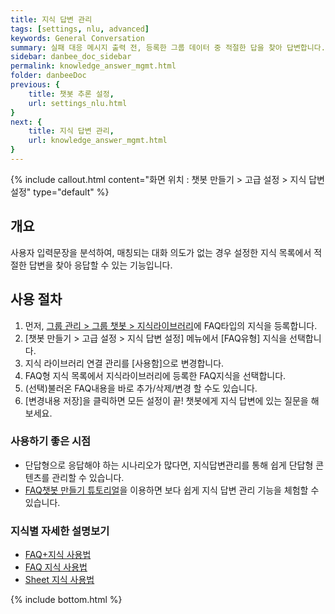 ```yaml
---
title: 지식 답변 관리
tags: [settings, nlu, advanced]
keywords: General Conversation
summary: 실패 대응 메시지 출력 전, 등록한 그룹 데이터 중 적절한 답을 찾아 답변합니다.
sidebar: danbee_doc_sidebar
permalink: knowledge_answer_mgmt.html
folder: danbeeDoc
previous: {
    title: 챗봇 추론 설정,
    url: settings_nlu.html
}
next: {
    title: 지식 답변 관리,
    url: knowledge_answer_mgmt.html
}
---
```


{% include callout.html content="화면 위치 : 챗봇 만들기 > 고급 설정 > 지식 답변 설정" type="default" %}

## 개요
사용자 입력문장을 분석하여, 매칭되는 대화 의도가 없는 경우 설정한 지식 목록에서 적절한 답변을 찾아 응답할 수 있는 기능입니다.

## 사용 절차
1. 먼저, [그룹 관리 > 그룹 챗봇 > 지식라이브러리](/knowledge_library.html)에 FAQ타입의 지식을 등록합니다.
2. [챗봇 만들기 > 고급 설정 > 지식 답변 설정] 메뉴에서 [FAQ유형] 지식을 선택합니다.
3. 지식 라이브러리 연결 관리를 [사용함]으로 변경합니다.
4. FAQ형 지식 목록에서 지식라이브러리에 등록한 FAQ지식을 선택합니다.
5. (선택)불러온 FAQ내용을 바로 추가/삭제/변경 할 수도 있습니다. 
6. [변경내용 저장]을 클릭하면 모든 설정이 끝! 챗봇에게 지식 답변에 있는 질문을 해보세요.

### 사용하기 좋은 시점
- 단답형으로 응답해야 하는 시나리오가 많다면, 지식답변관리를 통해 쉽게 단답형 콘텐츠를 관리할 수 있습니다.
- [FAQ챗봇 만들기 튜토리얼](/tutorial_faq.html)을 이용하면 보다 쉽게 지식 답변 관리 기능을 체험할 수 있습니다.

### 지식별 자세한 설명보기
- [FAQ+지식 사용법](/knowledge_faq2.html)
- [FAQ 지식 사용법](/knowledge_faq.html)
- [Sheet 지식 사용법](/knowledge_sheet.html)

{% include bottom.html %}
